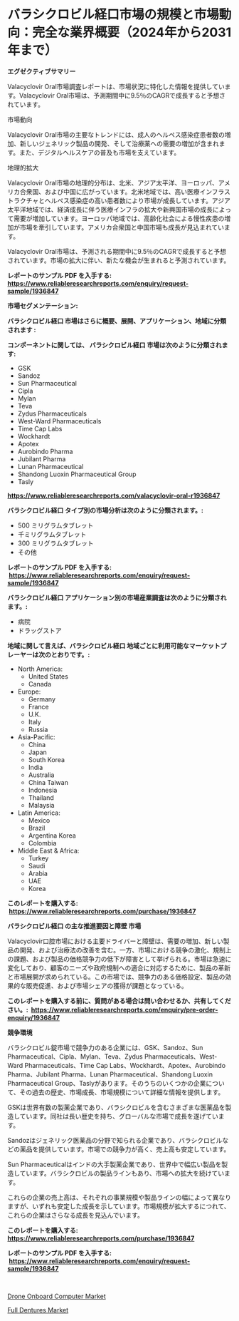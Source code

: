 <p><h1>バラシクロビル経口市場の規模と市場動向：完全な業界概要（2024年から2031年まで）</h1></p><p><strong>エグゼクティブサマリー</strong></p>
<p><p>Valacyclovir Oral市場調査レポートは、市場状況に特化した情報を提供しています。Valacyclovir Oral市場は、予測期間中に9.5％のCAGRで成長すると予想されています。</p><p>市場動向</p><p>Valacyclovir Oral市場の主要なトレンドには、成人のヘルペス感染症患者数の増加、新しいジェネリック製品の開発、そして治療薬への需要の増加が含まれます。また、デジタルヘルスケアの普及も市場を支えています。</p><p>地理的拡大</p><p>Valacyclovir Oral市場の地理的分布は、北米、アジア太平洋、ヨーロッパ、アメリカ合衆国、および中国に広がっています。北米地域では、高い医療インフラストラクチャとヘルペス感染症の高い患者数により市場が成長しています。アジア太平洋地域では、経済成長に伴う医療インフラの拡大や新興国市場の成長によって需要が増加しています。ヨーロッパ地域では、高齢化社会による慢性疾患の増加が市場を牽引しています。アメリカ合衆国と中国市場も成長が見込まれています。</p><p>Valacyclovir Oral市場は、予測される期間中に9.5％のCAGRで成長すると予想されています。市場の拡大に伴い、新たな機会が生まれると予測されています。</p></p>
<p><strong>レポートのサンプル PDF を入手する: <a href="https://www.reliableresearchreports.com/enquiry/request-sample/1936847">https://www.reliableresearchreports.com/enquiry/request-sample/1936847</a></strong></p>
<p><strong>市場セグメンテーション:</strong></p>
<p><strong> バラシクロビル経口 市場はさらに概要、展開、アプリケーション、地域に分類されます :</strong></p>
<p><strong>コンポーネントに関しては、 バラシクロビル経口 市場は次のように分類されます: &nbsp;</strong></p>
<p><ul><li>GSK</li><li>Sandoz</li><li>Sun Pharmaceutical</li><li>Cipla</li><li>Mylan</li><li>Teva</li><li>Zydus Pharmaceuticals</li><li>West-Ward Pharmaceuticals</li><li>Time Cap Labs</li><li>Wockhardt</li><li>Apotex</li><li>Aurobindo Pharma</li><li>Jubilant Pharma</li><li>Lunan Pharmaceutical</li><li>Shandong Luoxin Pharmaceutical Group</li><li>Tasly</li></ul></p>
<p><strong><a href="https://www.reliableresearchreports.com/valacyclovir-oral-r1936847">https://www.reliableresearchreports.com/valacyclovir-oral-r1936847</a></strong></p>
<p><strong> バラシクロビル経口 タイプ別の市場分析は次のように分類されます。:</strong></p>
<p><ul><li>500 ミリグラムタブレット</li><li>千ミリグラムタブレット</li><li>300 ミリグラムタブレット</li><li>その他</li></ul></p>
<p><strong>レポートのサンプル PDF を入手する: &nbsp;<a href="https://www.reliableresearchreports.com/enquiry/request-sample/1936847">https://www.reliableresearchreports.com/enquiry/request-sample/1936847</a></strong></p>
<p><strong> バラシクロビル経口 アプリケーション別の市場産業調査は次のように分類されます。:</strong></p>
<p><ul><li>病院</li><li>ドラッグストア</li></ul></p>
<p><strong>地域に関して言えば、バラシクロビル経口 地域ごとに利用可能なマーケットプレーヤーは次のとおりです。:</strong></p>
<p><ul>
    <li>
        North America:
        <ul>
            <li>United States</li>
            <li>Canada</li>
        </ul>
    </li>
    <li>
        Europe:
        <ul>
            <li>Germany</li>
            <li>France</li>
            <li>U.K.</li>
            <li>Italy</li>
            <li>Russia</li>
        </ul>
    </li>
    <li>
        Asia-Pacific:
        <ul>
            <li>China</li>
            <li>Japan</li>
            <li>South Korea</li>
            <li>India</li>
            <li>Australia</li>
            <li>China Taiwan</li>
            <li>Indonesia</li>
            <li>Thailand</li>
            <li>Malaysia</li>
        </ul>
    </li>
    <li>
        Latin America:
        <ul>
            <li>Mexico</li>
            <li>Brazil</li>
            <li>Argentina Korea</li>
            <li>Colombia</li>
        </ul>
    </li>
    <li>
        Middle East & Africa:
        <ul>
            <li>Turkey</li>
            <li>Saudi</li>
            <li>Arabia</li>
            <li>UAE</li>
            <li>Korea</li>
        </ul>
    </li>
    </ul></p>
<p><strong>このレポートを購入する: &nbsp;<a href="https://www.reliableresearchreports.com/purchase/1936847">https://www.reliableresearchreports.com/purchase/1936847</a></strong></p>
<p><strong>バラシクロビル経口 の主な推進要因と障壁 市場</strong></p>
<p><p>Valacyclovir口腔市場における主要ドライバーと障壁は、需要の増加、新しい製品の開発、および治療法の改善を含む。一方、市場における競争の激化、規制上の課題、および製品の価格競争力の低下が障害として挙げられる。市場は急速に変化しており、顧客のニーズや政府規制への適合に対応するために、製品の革新と市場展開が求められている。この市場では、競争力のある価格設定、製品の効果的な販売促進、および市場シェアの獲得が課題となっている。</p></p>
<p><strong>このレポートを購入する前に、質問がある場合は問い合わせるか、共有してください。:&nbsp; <a href="https://www.reliableresearchreports.com/enquiry/pre-order-enquiry/1936847">https://www.reliableresearchreports.com/enquiry/pre-order-enquiry/1936847</a></strong></p>
<p><strong>競争環境</strong></p>
<p><p>バラシクロビル錠市場で競争力のある企業には、GSK、Sandoz、Sun Pharmaceutical、Cipla、Mylan、Teva、Zydus Pharmaceuticals、West-Ward Pharmaceuticals、Time Cap Labs、Wockhardt、Apotex、Aurobindo Pharma、Jubilant Pharma、Lunan Pharmaceutical、Shandong Luoxin Pharmaceutical Group、Taslyがあります。そのうちのいくつかの企業について、その過去の歴史、市場成長、市場規模について詳細な情報を提供します。</p><p>GSKは世界有数の製薬企業であり、バラシクロビルを含むさまざまな医薬品を製造しています。同社は長い歴史を持ち、グローバルな市場で成長を遂げています。</p><p>Sandozはジェネリック医薬品の分野で知られる企業であり、バラシクロビルなどの薬品を提供しています。市場での競争力が高く、売上高も安定しています。</p><p>Sun Pharmaceuticalはインドの大手製薬企業であり、世界中で幅広い製品を製造しています。バラシクロビルの製品ラインもあり、市場への拡大を続けています。</p><p>これらの企業の売上高は、それぞれの事業規模や製品ラインの幅によって異なりますが、いずれも安定した成長を示しています。市場規模が拡大するにつれて、これらの企業はさらなる成長を見込んでいます。</p></p>
<p><strong>このレポートを購入する: &nbsp; <a href="https://www.reliableresearchreports.com/purchase/1936847">https://www.reliableresearchreports.com/purchase/1936847</a></strong></p>
<p><strong>レポートのサンプル PDF を入手する: &nbsp;<a href="https://www.reliableresearchreports.com/enquiry/request-sample/1936847">https://www.reliableresearchreports.com/enquiry/request-sample/1936847</a></strong><strong></strong></p>
<p>&nbsp;</p>
<p><p><a href="https://circular-yam-9b9.notion.site/Drone-Onboard-Computer-Market-Size-Reveals-the-Best-Marketing-Channels-In-Global-Industry-753eed092de143b9a30f88c8fdf198b4">Drone Onboard Computer Market</a></p><p><a href="https://github.com/AKSHATREPORTPRIME/Market-Research-Report-List-4/blob/main/full-dentures-market.md">Full Dentures Market</a></p></p>